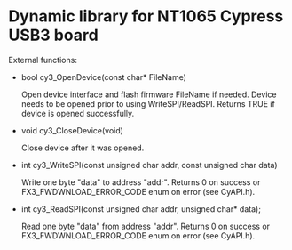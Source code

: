 # Dynamic library for NT1065 Cypress USB3 board

External functions:
- bool   cy3_OpenDevice(const char* FileName)

  Open device interface and flash firmware FileName if needed. Device needs to be opened prior to using WriteSPI/ReadSPI.
  Returns TRUE if device is opened successfully.
  
- void   cy3_CloseDevice(void)

  Close device after it was opened.

- int    cy3_WriteSPI(const unsigned char addr, const unsigned char data)

  Write one byte "data" to address "addr". Returns 0 on success or FX3_FWDWNLOAD_ERROR_CODE enum on error (see CyAPI.h).
  
- int    cy3_ReadSPI(const unsigned char addr, unsigned char* data);

  Read one byte "data" from address "addr". Returns 0 on success or FX3_FWDWNLOAD_ERROR_CODE enum on error (see CyAPI.h).